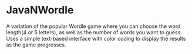 ﻿# JavaNWordle
A variation of the popular Wordle game where you can choose the word length(4 or 5 letters), as well 
as the number of words you want to guess. Uses a simple text-based interface with color coding to display
the results as the game progresses.
